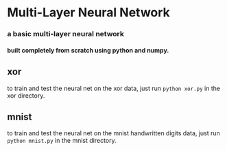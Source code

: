 # Multi-Layer Neural Network 
### a basic multi-layer neural network 
#### built completely from scratch using python and numpy. 

## xor
to train and test the neural net on the xor data, just run ```python xor.py``` in the xor directory.

## mnist
to train and test the neural net on the mnist handwritten digits data, just run ```python mnist.py``` in the mnist directory.

